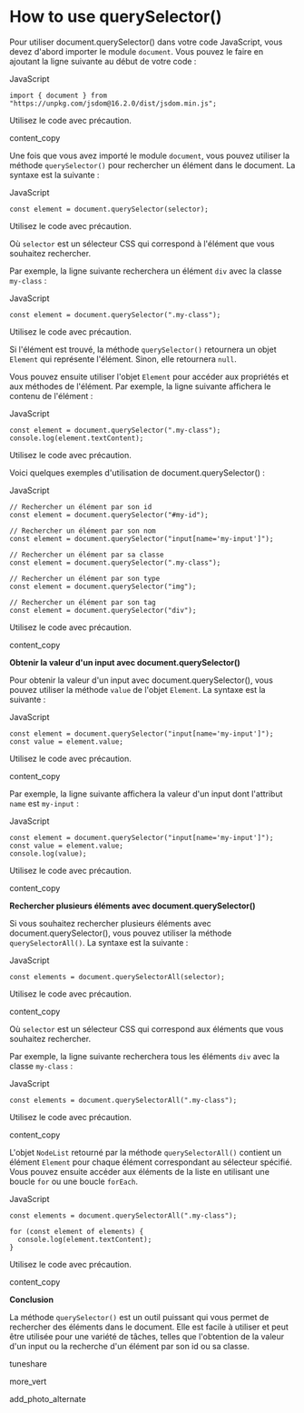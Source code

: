 # How to use querySelector()

Pour utiliser document.querySelector() dans votre code JavaScript, vous devez d'abord importer le module `document`. Vous pouvez le faire en ajoutant la ligne suivante au début de votre code :

JavaScript

```
import { document } from "https://unpkg.com/jsdom@16.2.0/dist/jsdom.min.js";
```

Utilisez le code avec précaution. 

content_copy

Une fois que vous avez importé le module `document`, vous pouvez utiliser la méthode `querySelector()` pour rechercher un élément dans le document. La syntaxe est la suivante :

JavaScript

```
const element = document.querySelector(selector);
```

Utilisez le code avec précaution.


Où `selector` est un sélecteur CSS qui correspond à l'élément que vous souhaitez rechercher.

Par exemple, la ligne suivante recherchera un élément `div` avec la classe `my-class` :

JavaScript

```
const element = document.querySelector(".my-class");
```

Utilisez le code avec précaution.


Si l'élément est trouvé, la méthode `querySelector()` retournera un objet `Element` qui représente l'élément. Sinon, elle retournera `null`.

Vous pouvez ensuite utiliser l'objet `Element` pour accéder aux propriétés et aux méthodes de l'élément. Par exemple, la ligne suivante affichera le contenu de l'élément :

JavaScript

```
const element = document.querySelector(".my-class");
console.log(element.textContent);
```

Utilisez le code avec précaution.



Voici quelques exemples d'utilisation de document.querySelector() :

JavaScript

```
// Rechercher un élément par son id
const element = document.querySelector("#my-id");

// Rechercher un élément par son nom
const element = document.querySelector("input[name='my-input']");

// Rechercher un élément par sa classe
const element = document.querySelector(".my-class");

// Rechercher un élément par son type
const element = document.querySelector("img");

// Rechercher un élément par son tag
const element = document.querySelector("div");
```

Utilisez le code avec précaution. 

content_copy

**Obtenir la valeur d'un input avec document.querySelector()**

Pour obtenir la valeur d'un input avec document.querySelector(), vous pouvez utiliser la méthode `value` de l'objet `Element`. La syntaxe est la suivante :

JavaScript

```
const element = document.querySelector("input[name='my-input']");
const value = element.value;
```

Utilisez le code avec précaution.

content_copy

Par exemple, la ligne suivante affichera la valeur d'un input dont l'attribut `name` est `my-input` :

JavaScript

```
const element = document.querySelector("input[name='my-input']");
const value = element.value;
console.log(value);
```

Utilisez le code avec précaution.

content_copy

**Rechercher plusieurs éléments avec document.querySelector()**

Si vous souhaitez rechercher plusieurs éléments avec document.querySelector(), vous pouvez utiliser la méthode `querySelectorAll()`. La syntaxe est la suivante :

JavaScript

```
const elements = document.querySelectorAll(selector);
```

Utilisez le code avec précaution.

content_copy

Où `selector` est un sélecteur CSS qui correspond aux éléments que vous souhaitez rechercher.

Par exemple, la ligne suivante recherchera tous les éléments `div` avec la classe `my-class` :

JavaScript

```
const elements = document.querySelectorAll(".my-class");
```

Utilisez le code avec précaution.

content_copy

L'objet `NodeList` retourné par la méthode `querySelectorAll()` contient un élément `Element` pour chaque élément correspondant au sélecteur spécifié. Vous pouvez ensuite accéder aux éléments de la liste en utilisant une boucle `for` ou une boucle `forEach`.

JavaScript

```
const elements = document.querySelectorAll(".my-class");

for (const element of elements) {
  console.log(element.textContent);
}
```

Utilisez le code avec précaution. 

content_copy

**Conclusion**

La méthode `querySelector()` est un outil puissant qui vous permet de rechercher des éléments dans le document. Elle est facile à utiliser et peut être utilisée pour une variété de tâches, telles que l'obtention de la valeur d'un input ou la recherche d'un élément par son id ou sa classe.

tuneshare

more_vert

add_photo_alternate
